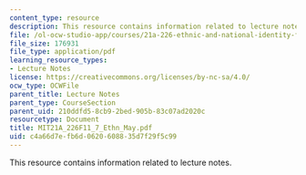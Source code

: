 ```yaml
---
content_type: resource
description: This resource contains information related to lecture notes.
file: /ol-ocw-studio-app/courses/21a-226-ethnic-and-national-identity-fall-2011/c4a66d7efb6d0620608835d7f29f5c99_MIT21A_226F11_7_Ethn_May.pdf
file_size: 176931
file_type: application/pdf
learning_resource_types:
- Lecture Notes
license: https://creativecommons.org/licenses/by-nc-sa/4.0/
ocw_type: OCWFile
parent_title: Lecture Notes
parent_type: CourseSection
parent_uid: 210ddfd5-8cb9-2bed-905b-83c07ad2020c
resourcetype: Document
title: MIT21A_226F11_7_Ethn_May.pdf
uid: c4a66d7e-fb6d-0620-6088-35d7f29f5c99
---
```

This resource contains information related to lecture notes.